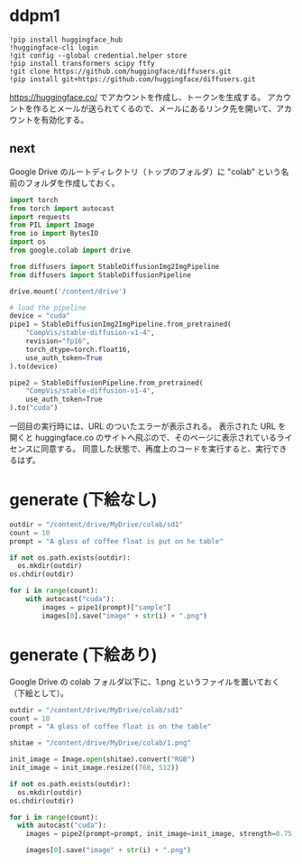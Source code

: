 # ddpm1

```first.ipynb
!pip install huggingface_hub
!huggingface-cli login
!git config --global credential.helper store
!pip install transformers scipy ftfy
!git clone https://github.com/huggingface/diffusers.git
!pip install git+https://github.com/huggingface/diffusers.git
```

https://huggingface.co/ でアカウントを作成し、トークンを生成する。
アカウントを作るとメールが送られてくるので、メールにあるリンク先を開いて、アカウントを有効化する。

## next

Google Drive のルートディレクトリ（トップのフォルダ）に "colab" という名前のフォルダを作成しておく。

```next.py
import torch
from torch import autocast
import requests
from PIL import Image
from io import BytesIO
import os
from google.colab import drive

from diffusers import StableDiffusionImg2ImgPipeline
from diffusers import StableDiffusionPipeline

drive.mount('/content/drive')

# load the pipeline
device = "cuda"
pipe1 = StableDiffusionImg2ImgPipeline.from_pretrained(
    "CompVis/stable-diffusion-v1-4",
    revision="fp16", 
    torch_dtype=torch.float16,
    use_auth_token=True
).to(device)

pipe2 = StableDiffusionPipeline.from_pretrained(
	"CompVis/stable-diffusion-v1-4", 
	use_auth_token=True
).to("cuda")
```

一回目の実行時には、URL のついたエラーが表示される。
表示された URL を開くと huggingface.co のサイトへ飛ぶので、そのページに表示されているライセンスに同意する。
同意した状態で、再度上のコードを実行すると、実行できるはず。

# generate (下絵なし)

```generate.py
outdir = "/content/drive/MyDrive/colab/sd1"
count = 10
prompt = "A glass of coffee float is put on he table"

if not os.path.exists(outdir):
  os.mkdir(outdir)
os.chdir(outdir)

for i in range(count):
    with autocast("cuda"):
        images = pipe1(prompt)["sample"]  
        images[0].save("image" + str(i) + ".png")
```

# generate (下絵あり)

Google Drive の colab フォルダ以下に、1.png というファイルを置いておく（下絵として）。

```generate.py
outdir = "/content/drive/MyDrive/colab/sd1"
count = 10
prompt = "A glass of coffee float is on the table"

shitae = "/content/drive/MyDrive/colab/1.png"

init_image = Image.open(shitae).convert("RGB")
init_image = init_image.resize((768, 512))

if not os.path.exists(outdir):
  os.mkdir(outdir)
os.chdir(outdir)

for i in range(count):
  with autocast("cuda"):
    images = pipe2(prompt=prompt, init_image=init_image, strength=0.75, guidance_scale=7.5)["sample"]

    images[0].save("image" + str(i) + ".png")
```
